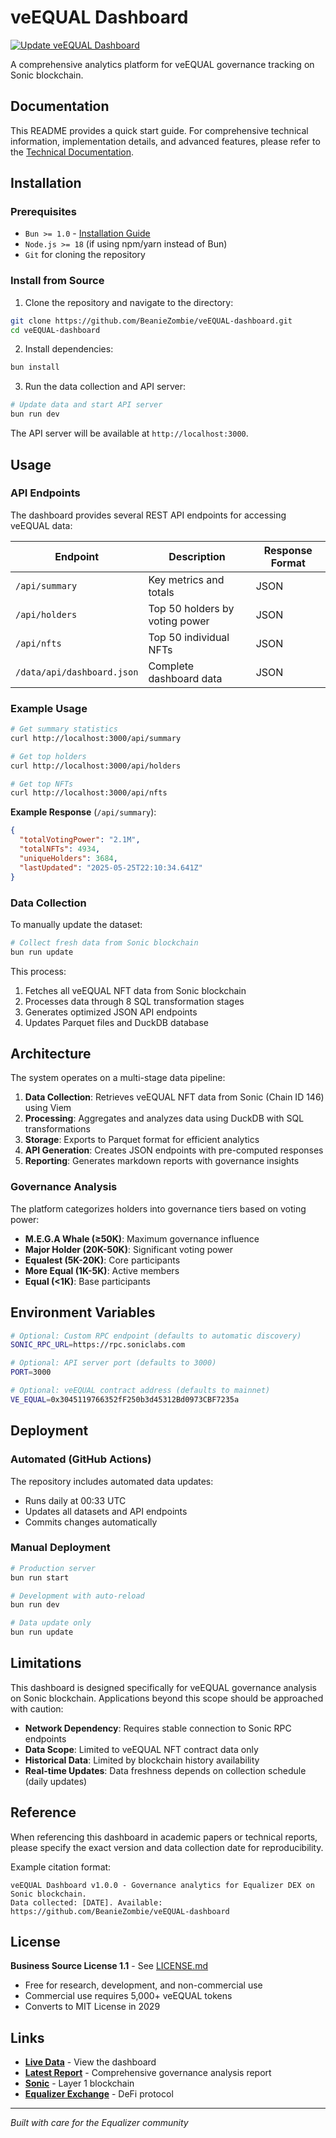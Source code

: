 # veEQUAL Dashboard

[![Update veEQUAL Dashboard](https://github.com/BeanieZombie/veEQUAL-dashboard/actions/workflows/update.yml/badge.svg)](https://github.com/BeanieZombie/veEQUAL-dashboard/actions/workflows/update.yml)

A comprehensive analytics platform for veEQUAL governance tracking on Sonic blockchain.

## Documentation

This README provides a quick start guide. For comprehensive technical information, implementation details, and advanced features, please refer to the [Technical Documentation](TECHNICAL.md).

## Installation

### Prerequisites

- `Bun >= 1.0` - [Installation Guide](https://bun.sh/docs/installation)
- `Node.js >= 18` (if using npm/yarn instead of Bun)
- `Git` for cloning the repository

### Install from Source

1. Clone the repository and navigate to the directory:

```bash
git clone https://github.com/BeanieZombie/veEQUAL-dashboard.git
cd veEQUAL-dashboard
```

2. Install dependencies:

```bash
bun install
```

3. Run the data collection and API server:

```bash
# Update data and start API server
bun run dev
```

The API server will be available at `http://localhost:3000`.

## Usage

### API Endpoints

The dashboard provides several REST API endpoints for accessing veEQUAL data:

| Endpoint | Description | Response Format |
|----------|-------------|----------------|
| `/api/summary` | Key metrics and totals | JSON |
| `/api/holders` | Top 50 holders by voting power | JSON |
| `/api/nfts` | Top 50 individual NFTs | JSON |
| `/data/api/dashboard.json` | Complete dashboard data | JSON |

### Example Usage

```bash
# Get summary statistics
curl http://localhost:3000/api/summary

# Get top holders
curl http://localhost:3000/api/holders

# Get top NFTs
curl http://localhost:3000/api/nfts
```

**Example Response** (`/api/summary`):
```json
{
  "totalVotingPower": "2.1M",
  "totalNFTs": 4934,
  "uniqueHolders": 3684,
  "lastUpdated": "2025-05-25T22:10:34.641Z"
}
```

### Data Collection

To manually update the dataset:

```bash
# Collect fresh data from Sonic blockchain
bun run update
```

This process:
1. Fetches all veEQUAL NFT data from Sonic blockchain
2. Processes data through 8 SQL transformation stages
3. Generates optimized JSON API endpoints
4. Updates Parquet files and DuckDB database

## Architecture

The system operates on a multi-stage data pipeline:

1. **Data Collection**: Retrieves veEQUAL NFT data from Sonic (Chain ID 146) using Viem
2. **Processing**: Aggregates and analyzes data using DuckDB with SQL transformations
3. **Storage**: Exports to Parquet format for efficient analytics
4. **API Generation**: Creates JSON endpoints with pre-computed responses
5. **Reporting**: Generates markdown reports with governance insights

### Governance Analysis

The platform categorizes holders into governance tiers based on voting power:

- **M.E.G.A Whale (≥50K)**: Maximum governance influence
- **Major Holder (20K-50K)**: Significant voting power
- **Equalest (5K-20K)**: Core participants
- **More Equal (1K-5K)**: Active members
- **Equal (<1K)**: Base participants

## Environment Variables

```bash
# Optional: Custom RPC endpoint (defaults to automatic discovery)
SONIC_RPC_URL=https://rpc.soniclabs.com

# Optional: API server port (defaults to 3000)
PORT=3000

# Optional: veEQUAL contract address (defaults to mainnet)
VE_EQUAL=0x3045119766352fF250b3d45312Bd0973CBF7235a
```

## Deployment

### Automated (GitHub Actions)
The repository includes automated data updates:
- Runs daily at 00:33 UTC
- Updates all datasets and API endpoints
- Commits changes automatically

### Manual Deployment
```bash
# Production server
bun run start

# Development with auto-reload
bun run dev

# Data update only
bun run update
```

## Limitations

This dashboard is designed specifically for veEQUAL governance analysis on Sonic blockchain. Applications beyond this scope should be approached with caution:

- **Network Dependency**: Requires stable connection to Sonic RPC endpoints
- **Data Scope**: Limited to veEQUAL NFT contract data only
- **Historical Data**: Limited by blockchain history availability
- **Real-time Updates**: Data freshness depends on collection schedule (daily updates)

## Reference

When referencing this dashboard in academic papers or technical reports, please specify the exact version and data collection date for reproducibility.

Example citation format:
```
veEQUAL Dashboard v1.0.0 - Governance analytics for Equalizer DEX on Sonic blockchain.
Data collected: [DATE]. Available: https://github.com/BeanieZombie/veEQUAL-dashboard
```

## License

**Business Source License 1.1** - See [LICENSE.md](LICENSE.md)
- Free for research, development, and non-commercial use
- Commercial use requires 5,000+ veEQUAL tokens
- Converts to MIT License in 2029

## Links

- **[Live Data](https://beaniebozombie.github.io/veEQUAL-dashboard/)** - View the dashboard
- **[Latest Report](veEQUAL.md)** - Comprehensive governance analysis report
- **[Sonic](https://soniclabs.com)** - Layer 1 blockchain
- **[Equalizer Exchange](https://equalizer.exchange)** - DeFi protocol

---

*Built with care for the Equalizer community*
